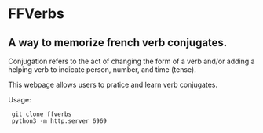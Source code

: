 # FFVerbs 
## A way to memorize french verb conjugates.

Conjugation refers to the act of changing the form of a verb and/or adding a helping verb to indicate person, number, and time (tense).

This webpage allows users to pratice and learn verb conjugates. 

Usage:
``` 
 git clone ffverbs 
 python3 -m http.server 6969
```